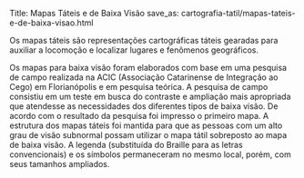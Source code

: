 Title: Mapas Táteis e de Baixa Visão
save_as: cartografia-tatil/mapas-tateis-e-de-baixa-visao.html

Os mapas táteis são representações cartográficas táteis gearadas para auxiliar a locomoção e localizar lugares e fenômenos geográficos.

Os mapas para baixa visão foram elaborados com base em uma pesquisa de campo realizada na ACIC (Associação Catarinense de Integração ao Cego) em Florianópolis e em pesquisa teórica. A pesquisa de campo consistiu em um teste em busca do contraste e ampliação mais apropriada que atendesse as necessidades dos diferentes tipos de baixa visão. De acordo com o resultado da pesquisa foi impresso o primeiro mapa. A estrutura dos mapas táteis foi mantida para que as pessoas com um alto grau de visão subnormal possam utilizar o mapa tátil sobreposto ao mapa de baixa visão. A legenda (substituída do Braille para as letras convencionais) e os símbolos permaneceram no mesmo local, porém, com seus tamanhos ampliados.